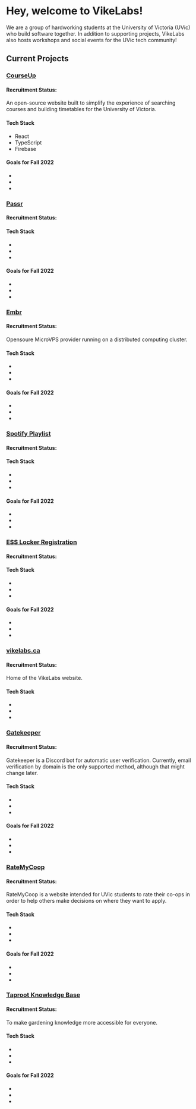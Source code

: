 # Hey, welcome to VikeLabs!

We are a group of hardworking students at the University of Victoria (UVic) who build
software together. In addition to supporting projects, VikeLabs also hosts workshops
and social events for the UVic tech community!

## Current Projects

### [CourseUp](https://github.com/VikeLabs/courseup)

#### Recruitment Status: 

An open-source website built to simplify the experience of searching courses and 
building timetables for the University of Victoria.

#### Tech Stack
- React
- TypeScript
- Firebase

#### Goals for Fall 2022
-
-
-

### [Passr](https://github.com/VikeLabs/Passr)

#### Recruitment Status: 



#### Tech Stack
- 
- 
-

#### Goals for Fall 2022
-
-
-

### [Embr](https://github.com/Project-Embr)

#### Recruitment Status: 

Opensoure MicroVPS provider running on a distributed computing cluster.

#### Tech Stack
- 
- 
-

#### Goals for Fall 2022
-
-
-

### [Spotify Playlist](https://github.com/VikeLabs/spotify-playlist)

#### Recruitment Status: 



#### Tech Stack
- 
- 
- 

#### Goals for Fall 2022
-
-
-

### [ESS Locker Registration](https://github.com/VikeLabs/ess-locker-registration)

#### Recruitment Status: 



#### Tech Stack
- 
- 
-

#### Goals for Fall 2022
-
-
-

### [vikelabs.ca](https://github.com/VikeLabs/vikelabs.ca)

#### Recruitment Status: 

Home of the VikeLabs website.

#### Tech Stack
- 
- 
- 

### [Gatekeeper](https://github.com/VikeLabs/gatekeeper)

#### Recruitment Status: 

Gatekeeper is a Discord bot for automatic user verification. Currently, email 
verification by domain is the only supported method, although that might change later.

#### Tech Stack
- 
- 
-

#### Goals for Fall 2022
-
-
-

### [RateMyCoop](https://github.com/VikeLabs/RateMyCoop)

#### Recruitment Status: 

RateMyCoop is a website intended for UVic students to rate their co-ops in order to help 
others make decisions on where they want to apply.

#### Tech Stack
- 
- 
-

#### Goals for Fall 2022
-
-
-

### [Taproot Knowledge Base](https://github.com/VikeLabs/Taproot)

#### Recruitment Status: 

To make gardening knowledge more accessible for everyone.

#### Tech Stack
- 
- 
-

#### Goals for Fall 2022
-
-
-
